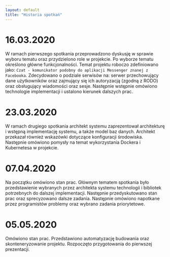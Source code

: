 ```yaml
---
layout: default
title: "Historia spotkań"
---
```


# 16.03.2020

W ramach pierwszego spotkania przeprowadzono dyskusję w sprawie wyboru tematu oraz przydzielono role w projekcie.
Po wyborze tematu określono główne funkcjonalności.
Temat projektu roboczo zdefiniowano jako: `Czat - komunikator podobny do aplikacji Messenger znanej z Facebooka`.
Zdecydowano o podziale serwisów na: serwer przechowujący dane użytkowników oraz zajmujący się ich autoryzacją (zgodną z RODO) oraz obsługujący wiadomości oraz sesje.
Następnie wstępnie omówiono technologie implementacji i ustalono kierunek dalszych prac.


# 23.03.2020

W ramach drugiego spotkania architekt systemu zaprezentował architekturę i wstępną implementację systemu, a także model baz danych.
Architekt przekazał również wskazówki dotyczące konfiguracji środowiska.
Następnie omówiono pomysły na temat wykorzystania Dockera i Kubernetesa w projekcie.


# 07.04.2020

Na początku omówiono stan prac. 
Głównym tematem spotkania było przedstawienie wybranych przez architekta systemu technologii i bibliotek potrzebnych do dalszej implementacji.
Następnie przedyskutowano stan prac oraz sprecyzowano dalsze zadania.
Następnie omówiono napotkane przez programistów problemy oraz wybrano zadania priorytetowe.

# 05.05.2020

Omówiono stan prac.
Przedstawiono automatyzację budowania oraz skonteneryzowanie projektu.
Rozpoczęto przygotowania do pierwszej prezentacji.

